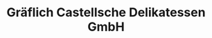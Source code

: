 ---
title: "Gräflich Castellsche Delikatessen GmbH"
url: /markt-rettenbach/graeflich-castellsche-delikatessen-gmbh/
shop: Fisch
---